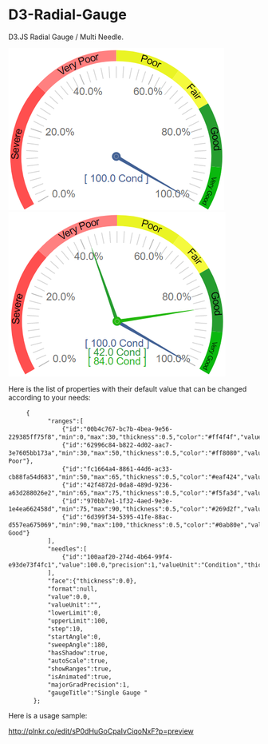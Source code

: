 D3-Radial-Gauge
===============

D3.JS Radial Gauge / Multi Needle.

![alt tag](https://raw.githubusercontent.com/NickersWeb/D3-Radial-Gauge/master/SingleGauge.png)
![alt tag](https://raw.githubusercontent.com/NickersWeb/D3-Radial-Gauge/master/MultiGauge.png)

Here is the list of properties with their default value that can be changed according to your needs:

         {
               "ranges":[
                   {"id":"00b4c767-bc7b-4bea-9e56-229385ff75f8","min":0,"max":30,"thickness":0.5,"color":"#ff4f4f","value":"Severe"},
                   {"id":"62996c84-b822-4d02-aac7-3e7605bb173a","min":30,"max":50,"thickness":0.5,"color":"#ff8080","value":"Very Poor"},
                   {"id":"fc1664a4-8861-44d6-ac33-cb88fa54d683","min":50,"max":65,"thickness":0.5,"color":"#eaf424","value":"Poor"},
                   {"id":"42f4872d-0da8-489d-9236-a63d288026e2","min":65,"max":75,"thickness":0.5,"color":"#f5fa3d","value":"Fair"},
                   {"id":"970bb7e1-1f32-4aed-9e3e-1e4ea662458d","min":75,"max":90,"thickness":0.5,"color":"#269d2f","value":"Good"},
                   {"id":"6d399f34-5395-41fe-88ac-d557ea675069","min":90,"max":100,"thickness":0.5,"color":"#0ab80e","value":"Very Good"}
               ],
               "needles":[
                   {"id":"100aaf20-274d-4b64-99f4-e93de73f4fc1","value":100.0,"precision":1,"valueUnit":"Condition","thickness":0.0,"color":"#416094","clickFunc":"","clickParams":""}
               ],
               "face":{"thickness":0.0},
               "format":null,
               "value":0.0,
               "valueUnit":"",
               "lowerLimit":0,
               "upperLimit":100,
               "step":10,
               "startAngle":0,
               "sweepAngle":180,
               "hasShadow":true,
               "autoScale":true,
               "showRanges":true,
               "isAnimated":true,
               "majorGradPrecision":1,
               "gaugeTitle":"Single Gauge "
           };
 
Here is a usage sample:

   <div>
  <div id="singleGauge"></div>
  <div id="multiGauge"></div>
</div>
    <script type="text/javascript">
         $(function () {
           var gaugeDataSingle = {
               "ranges":[
                   {"id":"00b4c767-bc7b-4bea-9e56-229385ff75f8","min":0,"max":30,"thickness":0.5,"color":"#ff4f4f","value":"Severe"},
                   {"id":"62996c84-b822-4d02-aac7-3e7605bb173a","min":30,"max":50,"thickness":0.5,"color":"#ff8080","value":"Very Poor"},
                   {"id":"fc1664a4-8861-44d6-ac33-cb88fa54d683","min":50,"max":65,"thickness":0.5,"color":"#eaf424","value":"Poor"},
                   {"id":"42f4872d-0da8-489d-9236-a63d288026e2","min":65,"max":75,"thickness":0.5,"color":"#f5fa3d","value":"Fair"},
                   {"id":"970bb7e1-1f32-4aed-9e3e-1e4ea662458d","min":75,"max":90,"thickness":0.5,"color":"#269d2f","value":"Good"},
                   {"id":"6d399f34-5395-41fe-88ac-d557ea675069","min":90,"max":100,"thickness":0.5,"color":"#0ab80e","value":"Very Good"}
               ],
               "needles":[
                   {"id":"100aaf20-274d-4b64-99f4-e93de73f4fc1","value":100.0,"precision":1,"valueUnit":"Condition","thickness":0.0,"color":"#416094","clickFunc":"","clickParams":""}
               ],
               "face":{"thickness":0.0},
               "format":null,
               "value":0.0,
               "valueUnit":"",
               "lowerLimit":0,
               "upperLimit":100,
               "step":10,
               "startAngle":0,
               "sweepAngle":180,
               "hasShadow":true,
               "autoScale":true,
               "showRanges":true,
               "isAnimated":true,
               "majorGradPrecision":1,
               "gaugeTitle":"Single Gauge "
           };
           var gaugeDataMulti =  {
               "ranges":[
                   {"id":"00b4c767-bc7b-4bea-9e56-229385ff75f8","min":0,"max":30,"thickness":0.5,"color":"#ff4f4f","value":"Severe"},
                   {"id":"62996c84-b822-4d02-aac7-3e7605bb173a","min":30,"max":50,"thickness":0.5,"color":"#ff8080","value":"Very Poor"},
                   {"id":"fc1664a4-8861-44d6-ac33-cb88fa54d683","min":50,"max":65,"thickness":0.5,"color":"#eaf424","value":"Poor"},
                   {"id":"42f4872d-0da8-489d-9236-a63d288026e2","min":65,"max":75,"thickness":0.5,"color":"#f5fa3d","value":"Fair"},
                   {"id":"970bb7e1-1f32-4aed-9e3e-1e4ea662458d","min":75,"max":90,"thickness":0.5,"color":"#269d2f","value":"Good"},
                   {"id":"6d399f34-5395-41fe-88ac-d557ea675069","min":90,"max":100,"thickness":0.5,"color":"#0ab80e","value":"Very Good"}
               ],
               "needles":[
                   {"id":"100aaf20-274d-4b64-99f4-e93de73f4fc1","value":100.0,"precision":1,"valueUnit":"Cond","thickness":0.0,"color":"#416094","clickFunc":"","clickParams":""},
                   {"id":"31964434-c976-4c80-9016-3d7d6536e3eb","value":100.0,"precision":1,"valueUnit":"Av","thickness":0.0,"color":"#269d2f","clickFunc":"","clickParams":""},
                   {"id":"9639e5e1-e1d3-4e9e-88a3-6ec2691a729a","value":100.0,"precision":1,"valueUnit":"Crit","thickness":0.0,"color":"#22b80c","clickFunc":"","clickParams":""}
               ],
               "face":{"thickness":0.0},
               "format":null,
               "value":0.0,
               "valueUnit":"",
               "lowerLimit":0,
               "upperLimit":100,
               "step":10,
               "startAngle":0,
               "sweepAngle":180,
               "hasShadow":true,
               "autoScale":true,
               "showRanges":true,
               "isAnimated":true,
               "majorGradPrecision":1,
               "gaugeTitle":"Multi Gauge"
           };
           var singleGauge = new CustomGauge($("#singleGauge"),gaugeDataSingle);
           var multiGauge = new CustomGauge($("#multiGauge"),gaugeDataMulti);
           singleGauge.initialise();
           multiGauge.initialise();
         });
    </script>
    <script src="https://d3js.org/d3.v5.min.js"></script>
    <script src="https://code.jquery.com/jquery-3.4.1.min.js"></script>
    <script src="CustomGauge.js"></script>

http://plnkr.co/edit/sP0dHuGoCpaIvCiqoNxF?p=preview
